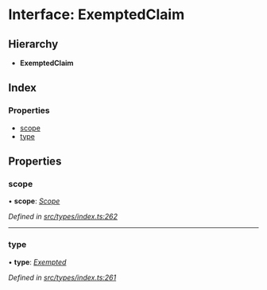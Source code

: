 # Interface: ExemptedClaim

## Hierarchy

* **ExemptedClaim**

## Index

### Properties

* [scope](exemptedclaim.md#scope)
* [type](exemptedclaim.md#type)

## Properties

###  scope

• **scope**: *[Scope](scope.md)*

*Defined in [src/types/index.ts:262](https://github.com/PolymeshAssociation/polymesh-sdk/blob/46845947/src/types/index.ts#L262)*

___

###  type

• **type**: *[Exempted](../enums/claimtype.md#exempted)*

*Defined in [src/types/index.ts:261](https://github.com/PolymeshAssociation/polymesh-sdk/blob/46845947/src/types/index.ts#L261)*
